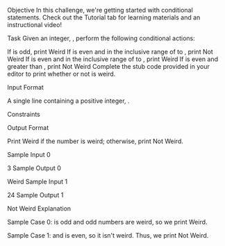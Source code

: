 Objective
In this challenge, we're getting started with conditional statements. Check out the Tutorial tab for learning materials and an instructional video!

Task
Given an integer, , perform the following conditional actions:

If is odd, print Weird
If is even and in the inclusive range of to , print Not Weird
If is even and in the inclusive range of to , print Weird
If is even and greater than , print Not Weird
Complete the stub code provided in your editor to print whether or not is weird.

Input Format

A single line containing a positive integer, .

Constraints

Output Format

Print Weird if the number is weird; otherwise, print Not Weird.

Sample Input 0

3
Sample Output 0

Weird
Sample Input 1

24
Sample Output 1

Not Weird
Explanation

Sample Case 0:
is odd and odd numbers are weird, so we print Weird.

Sample Case 1:
and is even, so it isn't weird. Thus, we print Not Weird.
